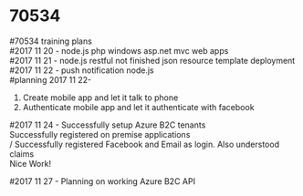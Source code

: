# 70534
#70534 training plans </br>
#2017 11 20 - node.js php windows asp.net mvc web apps </br>
#2017 11 21 - node.js restful not finished json resource template deployment </br>
#2017 11 22 - push notification node.js </br> 
#planning 2017 11 22- </br>
1. Create mobile app and let it talk to phone </br>
2. Authenticate mobile app and let it authenticate with facebook </br>

#2017 11 24 - Successfully setup Azure B2C tenants </br>
Successfully registered on premise applications </BR>/
Successfully registered Facebook and Email as login. Also understood claims </br> 
Nice Work!

#2017 11 27 - Planning on working Azure B2C API </br>

